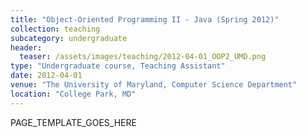 ```yaml
---
title: "Object-Oriented Programming II - Java (Spring 2012)"
collection: teaching
subcategory: undergraduate
header: 
  teaser: /assets/images/teaching/2012-04-01_OOP2_UMD.png
type: "Undergraduate course, Teaching Assistant"
date: 2012-04-01
venue: "The University of Maryland, Computer Science Department"
location: "College Park, MD"
---
```


PAGE_TEMPLATE_GOES_HERE
